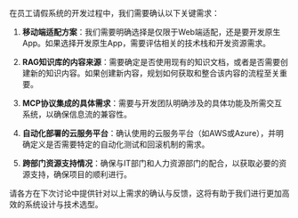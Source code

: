 在员工请假系统的开发过程中，我们需要确认以下关键需求：

1. **移动端适配方案**：我们需要明确选择是仅限于Web端适配，还是要开发原生App。如果选择开发原生App，需要评估相关的技术栈和开发资源需求。

2. **RAG知识库的内容来源**：需要确定是否使用现有的知识文档，或者是否需要创建新的知识内容。如果创建新内容，规划如何获取和整合该内容的流程至关重要。

3. **MCP协议集成的具体需求**：需要与开发团队明确涉及的具体功能及所需交互系统，以确保信息流的兼容性。

4. **自动化部署的云服务平台**：确认使用的云服务平台（如AWS或Azure），并明确定义是否需要特定的自动化测试和回滚机制的需求。

5. **跨部门资源支持情况**：确保与IT部门和人力资源部门的配合，以获取必要的资源支持，确保项目的顺利进行。

请各方在下次讨论中提供针对以上需求的确认与反馈，这将有助于我们进行更加高效的系统设计与技术选型。
